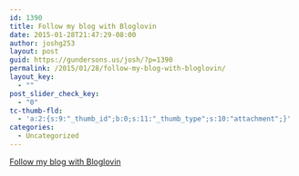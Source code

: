 ```yaml
---
id: 1390
title: Follow my blog with Bloglovin
date: 2015-01-28T21:47:29-08:00
author: joshg253
layout: post
guid: https://gundersons.us/josh/?p=1390
permalink: /2015/01/28/follow-my-blog-with-bloglovin/
layout_key:
  - ""
post_slider_check_key:
  - "0"
tc-thumb-fld:
  - 'a:2:{s:9:"_thumb_id";b:0;s:11:"_thumb_type";s:10:"attachment";}'
categories:
  - Uncategorized
---
```

<a href="https://www.bloglovin.com/blog/13561255/?claim=6f76bet6frv">Follow my blog with Bloglovin</a>